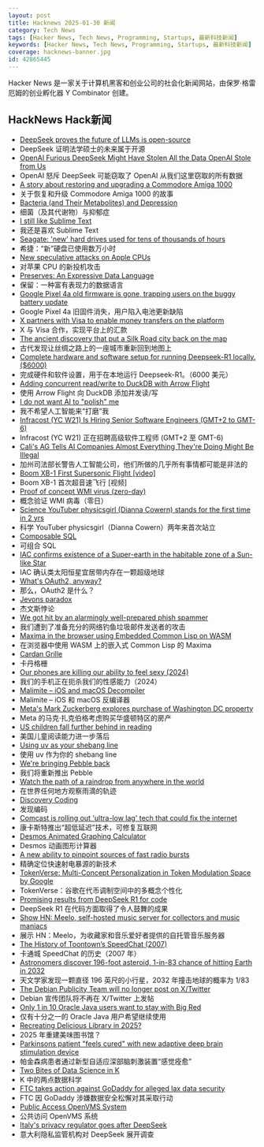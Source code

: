 ```yaml
---
layout: post
title: Hacknews 2025-01-30 新闻
category: Tech News
tags: [Hacker News, Tech News, Programming, Startups, 最新科技新闻]
keywords: [Hacker News, Tech News, Programming, Startups, 最新科技新闻]
coverage: hacknews-banner.jpg
id: 42865445
---
```


Hacker News 是一家关于计算机黑客和创业公司的社会化新闻网站，由保罗·格雷厄姆的创业孵化器 Y Combinator 创建。

## HackNews Hack新闻

- [DeepSeek proves the future of LLMs is open-source](https://www.getlago.com/blog/deepseek-open-source)
- DeepSeek 证明法学硕士的未来属于开源
- [OpenAI Furious DeepSeek Might Have Stolen All the Data OpenAI Stole from Us](https://www.404media.co/openai-furious-deepseek-might-have-stolen-all-the-data-openai-stole-from-us/)
- OpenAI 怒斥 DeepSeek 可能窃取了 OpenAI 从我们这里窃取的所有数据
- [A story about restoring and upgrading a Commodore Amiga 1000](https://celso.io/posts/2025/01/26/the-first-perfect-computer/)
- 关于恢复和升级 Commodore Amiga 1000 的故事
- [Bacteria (and Their Metabolites) and Depression](https://www.science.org/content/blog-post/bacteria-and-their-metabolites-and-depression)
- 细菌（及其代谢物）与抑郁症
- [I still like Sublime Text](https://ohdoylerules.com/workflows/why-i-still-like-sublime-text-in-2025/)
- 我还是喜欢 Sublime Text
- [Seagate: 'new' hard drives used for tens of thousands of hours](https://www.tomshardware.com/pc-components/hdds/german-seagate-customers-say-their-new-hard-drives-were-actually-used-resold-hdds-reportedly-used-for-tens-of-thousands-of-hours)
- 希捷：“新”硬盘已使用数万小时
- [New speculative attacks on Apple CPUs](https://predictors.fail/)
- 对苹果 CPU 的新投机攻击
- [Preserves: An Expressive Data Language](https://preserves.dev/)
- 保留：一种富有表现力的数据语言
- [Google Pixel 4a old firmware is gone, trapping users on the buggy battery update](https://www.androidcentral.com/phones/google-pixel-4as-old-firmware-is-gone-trapping-users-on-the-buggy-battery-update)
- Google Pixel 4a 旧固件消失，用户陷入电池更新缺陷
- [X partners with Visa to enable money transfers on the platform](https://www.washingtonpost.com/business/2025/01/28/visa-x/)
- X 与 Visa 合作，实现平台上的汇款
- [The ancient discovery that put a Silk Road city back on the map](https://www.bbc.com/travel/article/20250127-one-of-the-last-traders-on-the-silk-road)
- 古代发现让丝绸之路上的一座城市重新回到地图上
- [Complete hardware and software setup for running Deepseek-R1 locally. ($6000)](https://twitter.com/carrigmat/status/1884244369907278106)
- 完成硬件和软件设置，用于在本地运行 Deepseek-R1。（6000 美元）
- [Adding concurrent read/write to DuckDB with Arrow Flight](https://www.definite.app/blog/duck-takes-flight)
- 使用 Arrow Flight 向 DuckDB 添加并发读/写
- [I do not want AI to "polish" me](https://thebloggess.com/2025/01/28/no-i-do-not-want-ai-to-polish-me/)
- 我不希望人工智能来“打磨”我
- [Infracost (YC W21) Is Hiring Senior Software Engineers (GMT+2 to GMT-6)](https://infracost.notion.site/Join-the-team-6512e4f4a89d4fc5b7a112583c0a1c3c)
- Infracost (YC W21) 正在招聘高级软件工程师 (GMT+2 至 GMT-6)
- [Cali's AG Tells AI Companies Almost Everything They're Doing Might Be Illegal](https://gizmodo.com/californias-ag-tells-ai-companies-practically-everything-theyre-doing-might-be-illegal-2000555896)
- 加州司法部长警告人工智能公司，他们所做的几乎所有事情都可能是非法的
- [Boom XB-1 First Supersonic Flight [video]](https://www.youtube.com/watch?v=-qisIViAHwI)
- Boom XB-1 首次超音速飞行 [视频]
- [Proof of concept WMI virus (zero-day)](https://github.com/pulpocaminante/Stuxnet)
- 概念验证 WMI 病毒（零日）
- [Science YouTuber physicsgirl (Dianna Cowern) stands for the first time in 2 yrs](https://www.youtube.com/shorts/2ntx91cOYEc)
- 科学 YouTuber physicsgirl（Dianna Cowern）两年来首次站立
- [Composable SQL](https://borretti.me/article/composable-sql)
- 可组合 SQL
- [IAC confirms existence of a Super-earth in the habitable zone of a Sun-like Star](https://www.iac.es/en/outreach/news/iac-confirms-existence-super-earth-habitable-zone-sun-star)
- IAC 确认类太阳恒星宜居带内存在一颗超级地球
- [What's OAuth2, anyway?](https://www.romaglushko.com/blog/whats-aouth2/)
- 那么，OAuth2 是什么？
- [Jevons paradox](https://en.wikipedia.org/wiki/Jevons_paradox)
- 杰文斯悖论
- [We got hit by an alarmingly well-prepared phish spammer](https://utcc.utoronto.ca/~cks/space/blog/spam/WellPreparedPhishSpammer)
- 我们遭到了准备充分的网络钓鱼垃圾邮件发送者的攻击
- [Maxima in the browser using Embedded Common Lisp on WASM](https://maxima-on-wasm.pages.dev/)
- 在浏览器中使用 WASM 上的嵌入式 Common Lisp 的 Maxima
- [Cardan Grille](https://en.wikipedia.org/wiki/Cardan_grille)
- 卡丹格栅
- [Our phones are killing our ability to feel sexy (2024)](https://catherineshannon.substack.com/p/your-phone-is-why-you-dont-feel-sexy)
- 我们的手机正在扼杀我们的性感能力（2024）
- [Malimite – iOS and macOS Decompiler](https://github.com/LaurieWired/Malimite)
- Malimite – iOS 和 macOS 反编译器
- [Meta's Mark Zuckerberg explores purchase of Washington DC property](https://www.ft.com/content/93109ba4-b779-46dc-8370-0dd871fac82a)
- Meta 的马克·扎克伯格考虑购买华盛顿特区的房产
- [US children fall further behind in reading](https://www.cnn.com/2025/01/29/us/education-standardized-test-scores/index.html)
- 美国儿童阅读能力进一步落后
- [Using uv as your shebang line](https://akrabat.com/using-uv-as-your-shebang-line/)
- 使用 uv 作为你的 shebang line
- [We're bringing Pebble back](https://repebble.com/)
- 我们将重新推出 Pebble
- [Watch the path of a raindrop from anywhere in the world](https://river-runner-global.samlearner.com/)
- 在世界任何地方观察雨滴的轨迹
- [Discovery Coding](https://jimmyhmiller.github.io/discovery-coding)
- 发现编码
- [Comcast is rolling out 'ultra-low lag' tech that could fix the internet](https://www.theverge.com/news/601100/comcast-l4s-low-latency-internet)
- 康卡斯特推出“超低延迟”技术，可修复互联网
- [Desmos Animated Graphing Calculator](https://www.desmos.com/)
- Desmos 动画图形计算器
- [A new ability to pinpoint sources of fast radio bursts](https://news.berkeley.edu/2025/01/21/astronomers-thought-they-understood-fast-radio-bursts-a-recent-one-calls-that-into-question/)
- 精确定位快速射电暴源的新技术
- [TokenVerse: Multi-Concept Personalization in Token Modulation Space by Google](https://token-verse.github.io/)
- TokenVerse：谷歌在代币调制空间中的多概念个性化
- [Promising results from DeepSeek R1 for code](https://simonwillison.net/2025/Jan/27/llamacpp-pr/)
- DeepSeek R1 在代码方面取得了令人鼓舞的成果
- [Show HN: Meelo, self-hosted music server for collectors and music maniacs](https://github.com/Arthi-chaud/Meelo)
- 展示 HN：Meelo，为收藏家和音乐爱好者提供的自托管音乐服务器
- [The History of Toontown’s SpeedChat (2007)](http://habitatchronicles.com/2007/03/the-untold-history-of-toontowns-speedchat-or-blockchattm-from-disney-finally-arrives/)
- 卡通城 SpeedChat 的历史（2007 年）
- [Astronomers discover 196-foot asteroid, 1-in-83 chance of hitting Earth in 2032](https://www.space.com/180-foot-asteroid-1-in-83-chance-hitting-Earth-2032)
- 天文学家发现一颗直径 196 英尺的小行星，2032 年撞击地球的概率为 1/83
- [The Debian Publicity Team will no longer post on X/Twitter](https://micronews.debian.org/2025/1738154246.html)
- Debian 宣传团队将不再在 X/Twitter 上发帖
- [Only 1 in 10 Oracle Java users want to stay with Big Red](https://www.theregister.com/2025/01/29/only_one_in_ten_oracle/)
- 仅有十分之一的 Oracle Java 用户希望继续使用
- [Recreating Delicious Library in 2025?](https://dingyu.me/blog/recreating-delicious-library-in-2025)
- 2025 年重建美味图书馆？
- [Parkinsons patient "feels cured" with new adaptive deep brain stimulation device](https://www.bbc.com/news/articles/ckgn49r069wo)
- 帕金森病患者通过新型自适应深部脑刺激装置“感觉痊愈”
- [Two Bites of Data Science in K](https://blog.zdsmith.com/posts/two-bites-of-data-science-in-k.html)
- K 中的两点数据科学
- [FTC takes action against GoDaddy for alleged lax data security](https://www.ftc.gov/news-events/news/press-releases/2025/01/ftc-takes-action-against-godaddy-alleged-lax-data-security-its-website-hosting-services)
- FTC 因 GoDaddy 涉嫌数据安全松懈对其采取行动
- [Public Access OpenVMS System](https://decuserve.org/)
- 公共访问 OpenVMS 系统
- [Italy's privacy regulator goes after DeepSeek](https://www.politico.eu/article/italys-privacy-regulator-goes-after-deepseek/)
- 意大利隐私监管机构对 DeepSeek 展开调查

